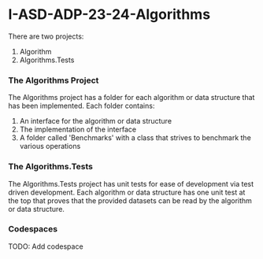 # I-ASD-ADP-23-24-Algorithms
There are two projects:
1. Algorithm
2. Algorithms.Tests

### The Algorithms Project
The Algorithms project has a folder for each algorithm or data structure that has been implemented. Each folder contains:
1. An interface for the algorithm or data structure
2. The implementation of the interface
3. A folder called 'Benchmarks' with a class that strives to benchmark the various operations


### The Algorithms.Tests
The Algorithms.Tests project has unit tests for ease of development via test driven development.
Each algorithm or data structure has one unit test at the top that proves that the provided datasets can be read by the algorithm or data structure.

### Codespaces
TODO: Add codespace

